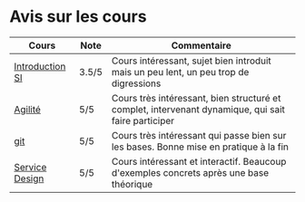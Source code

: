 # Avis sur les cours

| Cours | Note | Commentaire |
|-------|------|------------|
| [Introduction SI](/cours/si/introduction) | 3.5/5 | Cours intéressant, sujet bien introduit mais un peu lent, un peu trop de digressions |
| [Agilité](/cours/agile/introduction) | 5/5 | Cours très intéressant, bien structuré et complet, intervenant dynamique, qui sait faire participer |
| [git](/cours/bases_info/git) | 5/5 | Cours très intéressant qui passe bien sur les bases. Bonne mise en pratique à la fin |
| [Service Design](/cours/UI_UX/service_design) | 5/5 | Cours intéressant et interactif. Beaucoup d'exemples concrets après une base théorique |
